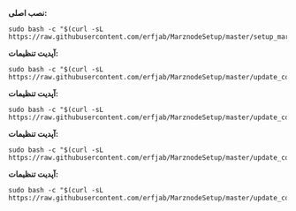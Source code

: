 <div>
<strong>نصب اصلی:</strong>
<pre><code>sudo bash -c "$(curl -sL https://raw.githubusercontent.com/erfjab/MarznodeSetup/master/setup_marznode.sh)"</code></pre>
</div>

<div>
<strong>آپدیت تنظیمات:</strong>
<pre><code>sudo bash -c "$(curl -sL https://raw.githubusercontent.com/erfjab/MarznodeSetup/master/update_config.sh)"</code></pre>
</div>

<div>
<strong>آپدیت تنظیمات:</strong>
<pre><code>sudo bash -c "$(curl -sL https://raw.githubusercontent.com/erfjab/MarznodeSetup/master/update_config.sh)"</code></pre>
</div>

<div>
<strong>آپدیت تنظیمات:</strong>
<pre><code>sudo bash -c "$(curl -sL https://raw.githubusercontent.com/erfjab/MarznodeSetup/master/update_config.sh)"</code></pre>
</div>

<div>
<strong>آپدیت تنظیمات:</strong>
<pre><code>sudo bash -c "$(curl -sL https://raw.githubusercontent.com/erfjab/MarznodeSetup/master/update_config.sh)"</code></pre>
</div>
